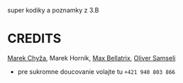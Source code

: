 super kodiky a poznamky z 3.B

# CREDITS
[Marek Chyža](https://github.com/MarekChyra), Marek Horník, [Max Bellatrix](https://github.com/Yurieli), [Oliver Samseli](https://github.com/R3wi0)

* pre sukromne doucovanie volajte tu `+421 940 803 866`
